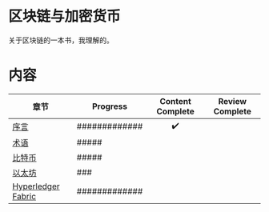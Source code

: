 
# 区块链与加密货币

关于区块链的一本书，我理解的。

# 内容

| 章节 | Progress | Content Complete | Review Complete |
|-------|------|:------:|:------:|
| [序言](preface.asciidoc) | ############# | :heavy_check_mark: ||
| [术语](glossary.asciidoc) | ##### |||
| [比特币](glossary.asciidoc) | ##### |||
| [以太坊](what-is.asciidoc) | ### |||
| [Hyperledger Fabric](hyperledger-fabric.asciidoc) | ############# |||
